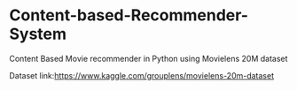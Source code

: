 # Content-based-Recommender-System
Content Based Movie recommender in Python using Movielens 20M dataset


Dataset link:https://www.kaggle.com/grouplens/movielens-20m-dataset
